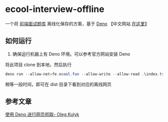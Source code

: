# ecool-interview-offline

一个将 [前端面试题库](https://fe.ecool.fun/topic-list) 离线化保存的方案，基于
[Deno](https://deno.land/) 【中文网站 [在这里](https://www.denojs.cn/)】

## 如何运行

1. 确保运行机器上有 Deno 环境。可以参考官方网站安装 Deno

将此项目 clone 到本地，然后执行

```powershell
deno run --allow-net=fe.ecool.fun --allow-write --allow-read .\index.ts
```

稍等一段时间，即可在 dist 目录下看到对应的离线网页

## 参考文章

[使用 Deno 进行网页抓取- Oleg Kulyk](https://scrapingant.com/blog/deno-web-scraping)
